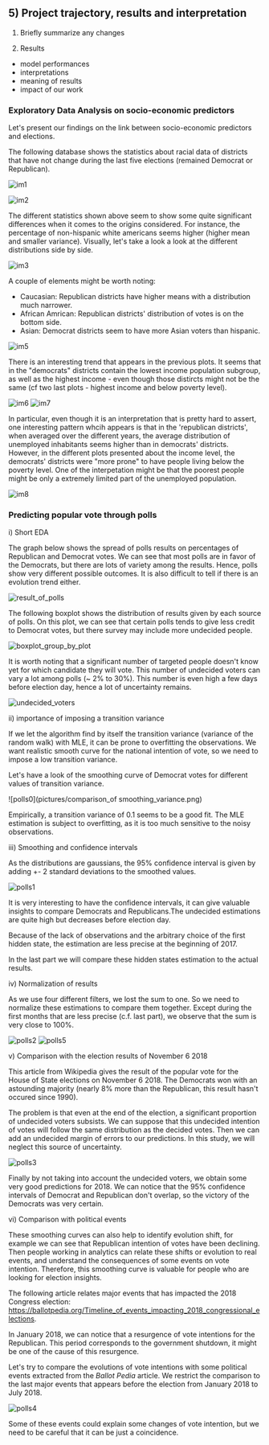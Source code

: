 ## 5) Project trajectory, results and interpretation

1) Briefly summarize any changes

2) Results
- model performances
- interpretations
- meaning of results
- impact of our work

### Exploratory Data Analysis on socio-economic predictors

Let's present our findings on the link between socio-economic predictors and elections.

The following database shows the statistics about racial data of districts that have not change during the last five elections (remained Democrat or Republican).

![im1](pictures/All_democrat_statistics_race.png)

![im2](pictures/All_republican_statistics_race.png)

The different statistics shown above seem to show some quite significant differences when it comes to the origins considered. For instance, the percentage of non-hispanic white americans seems higher (higher mean and smaller variance). Visually, let's take a look a look at the different distributions side by side.

![im3](pictures/Boxplots_Race_EDA.png)

A couple of elements might be worth noting:
- Caucasian: Republican districts have higher means with a distribution much narrower.
- African Amrican: Republican districts' distribution of votes is on the bottom side.
- Asian: Democrat districts seem to have more Asian voters than hispanic.

![im5](pictures/Boxplots_Income_EDA.png)

There is an interesting trend that appears in the previous plots. It seems that in the "democrats" districts contain the lowest income population subgroup, as well as the highest income - even though those distircts might not be the same (cf two last plots - highest income and below poverty level).

![im6](pictures/Bars_age.png)
![im7](pictures/Bars_occupation.png)

In particular, even though it is an interpretation that is pretty hard to assert, one interesting pattern whcih appears is that in the 'republican districts', when averaged over the different years, the average distribution of unemployed inhabitants seems higher than in democrats' districts. However, in the different plots presented about the income level, the democrats' districts were "more prone" to have people living below the poverty level. One of the interpetation might be that the poorest people might be only a extremely limited part of the unemployed population.

![im8](pictures/Correlation)


### Predicting popular vote through polls

i) Short EDA

The graph below shows the spread of polls results on percentages of Republican and Democrat votes. We can see that most polls are in favor of the Democrats, but there are lots of variety among the results. Hence, polls show very different possible outcomes. It is also difficult to tell if there is an evolution trend either.

![result_of_polls](pictures/result_of_polls.png)

The following boxplot shows the distribution of results given by each source of polls. On this plot, we can see that certain polls tends to give less credit to Democrat votes, but there survey may include more undecided people.

![boxplot_group_by_plot](pictures/boxplot_group_by_plot.png)

It is worth noting that a significant number of targeted people doesn't know yet for which candidate they will vote. This number of undecided voters can vary a lot among polls (~ 2% to 30%). This number is even high a few days before election day, hence a lot of uncertainty remains.

![undecided_voters](pictures/undecided_voters.png)

ii) importance of imposing a transition variance
        
If we let the algorithm find by itself the transition variance (variance of the random walk) with MLE, it can be prone to overfitting the observations. We want realistic smooth curve for the national intention of vote, so we need to impose a low transition variance.

Let's have a look of the smoothing curve of Democrat votes for different values of transition variance.

![polls0](pictures/comparison_of smoothing_variance.png)

Empirically, a transition variance of 0.1 seems to be a good fit. The MLE estimation is subject to overfitting, as it is too much sensitive to the noisy observations.


iii) Smoothing and confidence intervals
        
As the distributions are gaussians, the 95% confidence interval is given by adding +- 2 standard deviations to the smoothed values.

![polls1](pictures/smoothing_and_comparison_intervals.png)

It is very interesting to have the confidence intervals, it can give valuable insights to compare Democrats and Republicans.The undecided estimations are quite high but decreases before election day. 

Because of the lack of observations and the arbitrary choice of the first hidden state, the estimation are less precise at the beginning of 2017.

In the last part we will compare these hidden states estimation to the actual results.


iv) Normalization of results

As we use four different filters, we lost the sum to one. So we need to normalize these estimations to compare them together. Except during the first months that are less precise (c.f. last part), we observe that the sum is very close to 100%.

![polls2](pictures/sum_of_predictions.png)
![polls5](pictures/proportion_of_each_categories.png)

v) Comparison with the election results of November 6 2018

This article from Wikipedia gives the result of the popular vote for the House of State elections on November 6 2018. The Democrats won with an astounding majority (nearly 8% more than the Republican, this result hasn't occured since 1990).

The problem is that even at the end of the election, a significant proportion of undecided voters subsists. We can suppose that this undecided intention of votes will follow the same distribution as the decided votes. Then we can add an undecided margin of errors to our predictions. In this study, we will neglect this source of uncertainty.

![polls3](pictures/prediction_of_popular_vote.png)

Finally by not taking into account the undecided voters, we obtain some very good predictions for 2018. We can notice that the 95% confidence intervals of Democrat and Republican don't overlap, so the victory of the Democrats was very certain.


vi) Comparison with political events

These smoothing curves can also help to identify evolution shift, for example we can see that Republican intention of votes have been declining. Then people working in analytics can relate these shifts or evolution to real events, and understand the consequences of some events on vote intention. Therefore, this smoothing curve is valuable for people who are looking for election insights.

The following article relates major events that has impacted the 2018 Congress election:  
https://ballotpedia.org/Timeline_of_events_impacting_2018_congressional_elections.

In January 2018, we can notice that a resurgence of vote intentions for the Republican. This period corresponds to the government shutdown, it might be one of the cause of this resurgence.

Let's try to compare the evolutions of vote intentions with some political events extracted from the *Ballot Pedia* article. We restrict the comparison to the last major events that appears before the election from January 2018 to July 2018. 

![polls4](pictures/comparison_of_rep.png)

Some of these events could explain some changes of vote intention, but we need to be careful that it can be just a coincidence.
